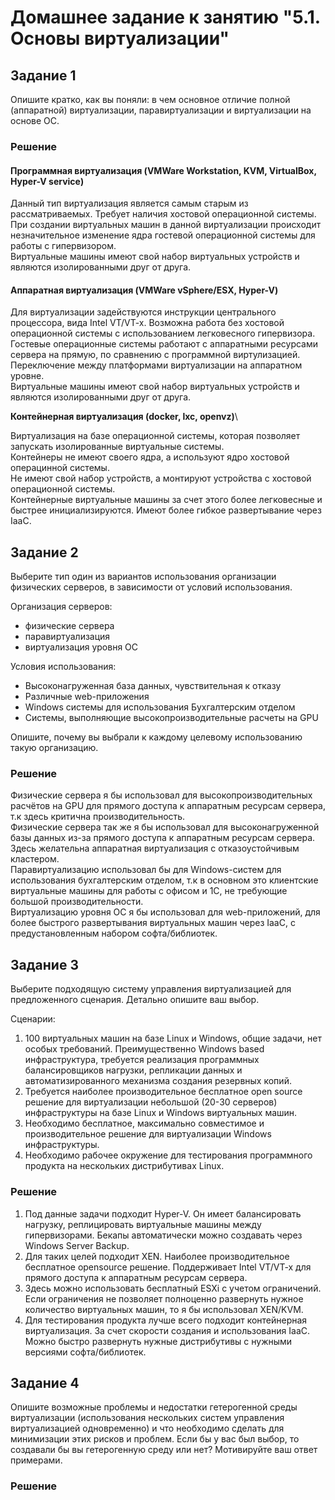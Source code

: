 # Домашнее задание к занятию "5.1. Основы виртуализации"

## Задание 1

Опишите кратко, как вы поняли: в чем основное отличие полной (аппаратной) виртуализации, паравиртуализации и виртуализации на основе ОС.

### Решение
#### Программная виртуализация (VMWare Workstation, KVM, VirtualBox, Hyper-V service)
Данный тип виртуализация является самым старым из рассматриваемых. Требует наличия хостовой операционной системы.\
При создании виртуальных машин в данной виртуализации происходит незначительное изменение ядра гостевой операционной системы для работы с гипервизором.\
Виртуальные машины имеют свой набор виртуальных устройств и являются изолированными друг от друга.

#### Аппаратная виртуализация (VMWare vSphere/ESX, Hyper-V)
Для виртуализации задействуются инструкции центрального процессора, вида Intel VT/VT-x.
Возможна работа без хостовой операционной системы с использованием легковесного гипервизора. \
Гостевые операционные системы работают с аппаратными ресурсами сервера на прямую, по сравнению с программной виртулизацией.\
Переключение между платформами виртуализации на аппаратном уровне.\
Виртуальные машины имеют свой набор виртуальных устройств и являются изолированными друг от друга.

**Контейнерная виртуализация (docker, lxc, openvz)**\

Виртуализация на базе операционной системы, которая позволяет запускать изолированные виртуальные системы.\
Контейнеры не имеют своего ядра, а используют ядро хостовой операцинной системы.\
Не имеют свой набор устройств, а монтируют устройства с хостовой операционной системы.\
Контейнерные виртуальные машины за счет этого более легковесные и быстрее инициализируются. Имеют более гибкое развертывание через IaaC.

## Задание 2
Выберите тип один из вариантов использования организации физических серверов, в зависимости от условий использования.

Организация серверов:
- физические сервера
- паравиртуализация
- виртуализация уровня ОС

Условия использования:

- Высоконагруженная база данных, чувствительная к отказу
- Различные web-приложения
- Windows системы для использования Бухгалтерским отделом 
- Системы, выполняющие высокопроизводительные расчеты на GPU

Опишите, почему вы выбрали к каждому целевому использованию такую организацию.

### Решение

Физические сервера я бы использовал для высокопроизводительных расчётов на GPU для прямого доступа к аппаратным ресурсам сервера, т.к здесь критична производительность.\
Физические сервера так же я бы использовал для высоконагруженной базы данных из-за прямого доступа к аппаратным ресурсам сервера. Здесь желательна аппаратная виртуализация с отказоустойчивым кластером.\
Паравиртуализацию использовал бы для Windows-систем для использования бухгалтерским отделом, т.к в основном это клиентские виртуальные машины для работы с офисом и 1С, не требующие большой производительности.\
Виртуализацию уровня ОС я бы использовал для web-приложений, для более быстрого развертывания виртуальных машин через IaaC, с предустановленным набором софта/библиотек.

## Задание 3

Выберите подходящую систему управления виртуализацией для предложенного сценария. Детально опишите ваш выбор.

Сценарии:

1. 100 виртуальных машин на базе Linux и Windows, общие задачи, нет особых требований. Преимущественно Windows based инфраструктура, требуется реализация программных балансировщиков нагрузки, репликации данных и автоматизированного механизма создания резервных копий.
2. Требуется наиболее производительное бесплатное open source решение для виртуализации небольшой (20-30 серверов) инфраструктуры на базе Linux и Windows виртуальных машин.
3. Необходимо бесплатное, максимально совместимое и производительное решение для виртуализации Windows инфраструктуры.
4. Необходимо рабочее окружение для тестирования программного продукта на нескольких дистрибутивах Linux.


### Решение

1. Под данные задачи подходит Hyper-V. Он имеет балансировать нагрузку, реплицировать виртуальные машины между гипервизорами. Бекапы автоматически можно создавать через Windows Server Backup.
2. Для таких целей подходит XEN. Наиболее производительное бесплатное opensource решение. Поддерживает Intel VT/VT-x для прямого доступа к аппаратным ресурсам сервера.
3. Здесь можно использовать бесплатный ESXi с учетом ограничений. Если ограничения не позволяет полноценно развернуть нужное количество виртуальных машин, то я бы использовал XEN/KVM.
4. Для тестирования продукта лучше всего подходит контейнерная виртуализация. За счет скорости создания и использования IaaC. Можно быстро развернуть нужные дистрибутивы с нужными версиями софта/библиотек.

## Задание 4

Опишите возможные проблемы и недостатки гетерогенной среды виртуализации (использования нескольких систем управления виртуализацией одновременно) и что необходимо сделать для минимизации этих рисков и проблем. Если бы у вас был выбор, то создавали бы вы гетерогенную среду или нет? Мотивируйте ваш ответ примерами.

### Решение
